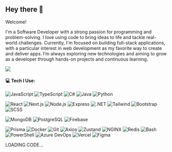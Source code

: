## Hey there 👋

Welcome!

I'm a Software Developer with a strong passion for programming and problem-solving. I love using code to bring ideas to life and tackle real-world challenges. Currently, I'm focused on building full-stack applications, with a particular interest in web development as my favorite way to create and deliver apps. I’m always exploring new technologies and aiming to grow as a developer through hands-on projects and continuous learning.

![](https://komarev.com/ghpvc/?username=snoxlax&style=flat-square&color=blueviolet&base=127&style=flat)

#### 💻 Tech I Use:
![JavaScript](https://img.shields.io/badge/JavaScript-F7DF1E?style=flat&logo=javascript&logoColor=black)
![TypeScript](https://img.shields.io/badge/TypeScript-3178C6?style=flat&logo=typescript&logoColor=white)
![C#](https://img.shields.io/badge/C%23-239120?style=flat&logo=c-sharp&logoColor=white)
![Java](https://img.shields.io/badge/Java-007396?style=flat&logo=java&logoColor=white)
![Python](https://img.shields.io/badge/Python-3776AB?style=flat&logo=python&logoColor=white)

![React](https://img.shields.io/badge/React-20232A?style=flat&logo=react&logoColor=61DAFB)
![Next.js](https://img.shields.io/badge/Next.js-000000?style=flat&logo=next.js&logoColor=white)
![Node.js](https://img.shields.io/badge/Node.js-339933?style=flat&logo=node.js&logoColor=white)
![Express](https://img.shields.io/badge/Express-000000?style=flat&logo=express&logoColor=white)
![.NET](https://img.shields.io/badge/.NET-512BD4?style=flat&logo=dotnet&logoColor=white)
![Tailwind](https://img.shields.io/badge/Tailwind_CSS-06B6D4?style=flat&logo=tailwind-css&logoColor=white)
![Bootstrap](https://img.shields.io/badge/Bootstrap-7952B3?style=flat&logo=bootstrap&logoColor=white)
![SCSS](https://img.shields.io/badge/SCSS-CC6699?style=flat&logo=sass&logoColor=white)

![MongoDB](https://img.shields.io/badge/MongoDB-4EA94B?style=flat&logo=mongodb&logoColor=white)
![PostgreSQL](https://img.shields.io/badge/PostgreSQL-4169E1?style=flat&logo=postgresql&logoColor=white)
![Firebase](https://img.shields.io/badge/Firebase-FFCA28?style=flat&logo=firebase&logoColor=black)

![Prisma](https://img.shields.io/badge/Prisma-2D3748?style=flat&logo=prisma&logoColor=white)
![Docker](https://img.shields.io/badge/Docker-2496ED?style=flat&logo=docker&logoColor=white)
![Git](https://img.shields.io/badge/Git-F05032?style=flat&logo=git&logoColor=white)
![Axios](https://img.shields.io/badge/Axios-5A29E4?style=flat&logo=axios&logoColor=white)
![Zustand](https://img.shields.io/badge/Zustand-000000?style=flat&logo=zustand&logoColor=white)
![NGINX](https://img.shields.io/badge/NGINX-009639?style=flat&logo=nginx&logoColor=white)
![Redis](https://img.shields.io/badge/Redis-DC382D?style=flat&logo=redis&logoColor=white)
![Bash](https://img.shields.io/badge/Bash-4EAA25?style=flat&logo=gnubash&logoColor=white)
![PowerShell](https://img.shields.io/badge/PowerShell-5391FE?style=flat&logo=powershell&logoColor=white)
![Azure DevOps](https://img.shields.io/badge/Azure_DevOps-0078D7?style=flat&logo=azuredevops&logoColor=white)
![Vercel](https://img.shields.io/badge/Vercel-000000?style=flat&logo=vercel&logoColor=white)
![Figma](https://img.shields.io/badge/Figma-F24E1E?style=flat&logo=figma&logoColor=white)


LOADING CODE...

